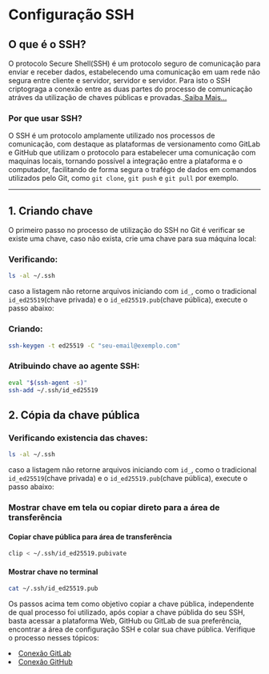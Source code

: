 # Configuração SSH

## O que é o SSH?
O protocolo Secure Shell(SSH) é um protocolo seguro de comunicação para enviar e receber dados, estabelecendo uma comunicação em uam rede não segura entre cliente e servidor, servidor e servidor. Para isto o SSH criptograga a conexão entre as duas partes do processo de comunicação atráves da utilização de chaves públicas e provadas.<a href="[src/README.md](https://www.ssh.com/academy/ssh)"> Saiba Mais...</a>


### Por que usar SSH?
O SSH é um protocolo amplamente utilizado nos processos de comunicação, com destaque as plataformas de versionamento como GitLab e GitHub que utilizam o protocolo para estabelecer uma comunicação com maquinas locais, tornando possível a integração entre a plataforma e o computador, facilitando de forma segura o trafégo de dados em comandos utilizados pelo Git, como `git clone`, `git push` e `git pull` por exemplo. 

---

## 1. Criando chave
O primeiro passo no processo de utilização do SSH no Git é verificar se existe uma chave, caso não exista, crie uma chave para sua máquina local:

### Verificando:
```bash
ls -al ~/.ssh
```
caso a listagem não retorne arquivos iniciando com `id_`, como o tradicional `id_ed25519`(chave privada) e o `id_ed25519.pub`(chave pública), execute o passo abaixo: 

### Criando:
```bash
ssh-keygen -t ed25519 -C "seu-email@exemplo.com"
```

### Atribuindo chave ao agente SSH:
```bash
eval "$(ssh-agent -s)"
ssh-add ~/.ssh/id_ed25519
```

## 2. Cópia da chave pública

### Verificando existencia das chaves:
```bash
ls -al ~/.ssh
```
caso a listagem não retorne arquivos iniciando com `id_`, como o tradicional `id_ed25519`(chave privada) e o `id_ed25519.pub`(chave pública), execute o passo abaixo:

### Mostrar chave em tela ou copiar direto para a área de transferência

#### Copiar chave pública para área de transferência
```bash
clip < ~/.ssh/id_ed25519.pubivate
```

#### Mostrar chave no terminal
```bash
cat ~/.ssh/id_ed25519.pub
```

Os passos acima tem como objetivo copiar a chave pública, independente de qual processo foi utilizado, após copiar a chave públida do seu SSH, basta acessar a plataforma Web, GitHub ou GitLab de sua preferência, encontrar a área de configuração SSH e colar sua chave pública. Verifique o processo nesses tópicos:

<li><a href="docs/03-Conexão GitLab.md"> Conexão GitLab</a></li>
<li><a href="docs/04-Conexão GitHub.md"> Conexão GitHub</a></li>

